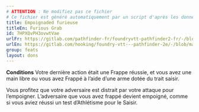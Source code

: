 ```yaml
---
# ATTENTION : Ne modifiez pas ce fichier
# Ce fichier est généré automatiquement par un script d'après les données du module Foundry VTT officiel et de sa traduction
title: Empoignaded furieuse
titleEn: Furious Grab
id: 7HPXQvPH3ovwtVae
urlFr: https://gitlab.com/pathfinder-fr/foundryvtt-pathfinder2-fr/-/blob/master/data/feats/7HPXQvPH3ovwtVae.htm
urlEn: https://gitlab.com/hooking/foundry-vtt---pathfinder-2e/-/blob/master/packs/data/feats.db/furious-grab.json
group: feats
layout: dons
---
```

**Conditions**  Votre dernière action était une Frappe réussie, et vous avez une main libre ou vous avez Frappé à l’aide d’une arme dotée du trait saisir.

Vous profitez que votre adversaire est distrait par votre attaque pour l’empoigner. L’adversaire que vous avez frappé devient empoigné, comme si vous aviez réussi un test d’Athlétisme pour le  Saisir.


